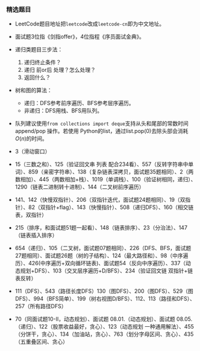 ### 精选题目


- LeetCode题目地址把`leetcode`改成`leetcode-cn`即为中文地址。
- 面试题3位指《剑指offer》，4位指程《序员面试金典》。


- 递归类题目三步法：
    1. 递归终止条件？
    2. 递归 前or后 处理？怎么处理？
    3. 返回什么？


- 树和图的算法：
    - 递归：DFS参考前序遍历、BFS参考层序遍历。
    - 非递归：DFS用栈、BFS用队列。
- 队列建议使用`from collections import deque`支持从头和尾部的常数时间append/pop 操作。若使用 Python的list，通过list.pop(0)去除头部会消耗$O(n)$的时间。


- 3（滑动窗口）

- 15（三数之和）、125（验证回文串 列表 配合234看）、557（反转字符串中单词）、859（亲密字符串）、138（复杂链表深拷贝，面试题35题相同）、2（两数相加）、445（两数相加+栈）、1019（单调栈）、100（验证树相同，递归）、1290（链表二进制转十进制）、144（二叉树前序遍历）

- 141、142（快慢双指针）、206（双指针迭代，面试题24题相同）、19（双指针）、82（双指针+flag）、143（快慢指针）、508（递归DFS）、160（相交链表，双指针）

- 215（排序，和面试题51题一起看）、148（链表排序）、23（分治法）、147（链表插入排序）

- 654（递归）、105（二叉树，面试题07题相同）、226（DFS、BFS，面试题27题相同）、面试题26题（树的子结构）、124（最大路径和）、98（中序遍历）、426(中序遍历+双向循环链表)、面试题54（反向中序遍历）、337（动态规划+DFS）、103（交叉层序遍历+D/BFS）、234（验证回文链 双指针+链表反转）
- 111（DFS）、543（路径长度DFS）130（图DFS）、200（图DFS）、529（图DFS）、994（BFS简单）、199（树右视图D/BFS）、112、113（路径和DFS）、257（所有路径DFS）

- 70（同面试题10-II，动态规划）、面试题 08.01.（动态规划）、面试题 08.05.（递归）、122（股票收益最好，贪心）、123（动态规划 一种通用解法）、455（分饼干，贪心）、134（加油站，贪心）、763（划分字母区间、贪心）、435（五重叠区间、贪心）